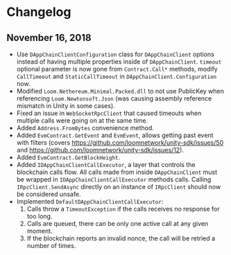 # Changelog

## November 16, 2018

- Use `DAppChainClientConfiguration` class for `DAppChainClient` options instead of having multiple properties inside of `DAppChainClient`. `timeout` optional parameter is now gone from `Contract.Call*` methods, modify `CallTimeout` and `StaticCallTimeout` in `DAppChainClient.Configuration` now.
- Modified `Loom.Nethereum.Minimal.Packed.dll` to not use PublicKey when referencing `Loom.Newtonsoft.Json` (was causing assembly reference mismatch in Unity in some cases).
- Fixed an issue in `WebSocketRpcClient` that caused timeouts when multiple calls were going on at the same time.
- Added `Address.FromBytes` convenience method.
- Added `EvmContract.GetEvent` and `EvmEvent`, allows getting past event with filters (covers https://github.com/loomnetwork/unity-sdk/issues/50 and https://github.com/loomnetwork/unity-sdk/issues/12).
- Added `EvmContract.GetBlockHeight`.
- Added `IDAppChainClientCallExecutor`, a layer that controls the blockchain calls flow. All calls made from inside `DAppChainClient` must be wrapped in `IDAppChainClientCallExecutor` methods calls. Calling `IRpcClient.SendAsync` directly on an instance of `IRpcClient` should now be considered unsafe.
- Implemented `DefaultDAppChainClientCallExecutor`:
    1. Calls throw a `TimeoutException` if the calls receives no response for too long.
    2. Calls are queued, there can be only one active call at any given moment.
    3. If the blockchain reports an invalid nonce, the call will be retried a number of times.